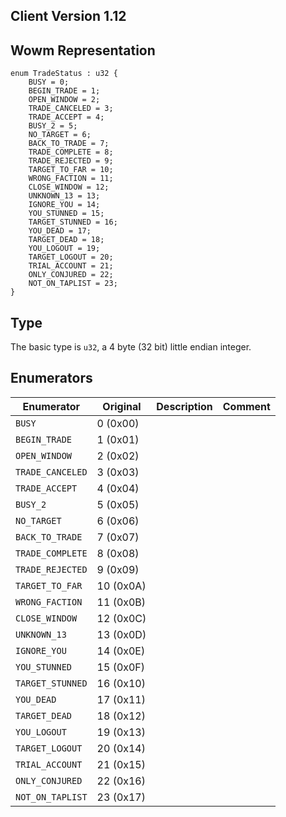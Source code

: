 ## Client Version 1.12

## Wowm Representation
```rust,ignore
enum TradeStatus : u32 {
    BUSY = 0;    
    BEGIN_TRADE = 1;    
    OPEN_WINDOW = 2;    
    TRADE_CANCELED = 3;    
    TRADE_ACCEPT = 4;    
    BUSY_2 = 5;    
    NO_TARGET = 6;    
    BACK_TO_TRADE = 7;    
    TRADE_COMPLETE = 8;    
    TRADE_REJECTED = 9;    
    TARGET_TO_FAR = 10;    
    WRONG_FACTION = 11;    
    CLOSE_WINDOW = 12;    
    UNKNOWN_13 = 13;    
    IGNORE_YOU = 14;    
    YOU_STUNNED = 15;    
    TARGET_STUNNED = 16;    
    YOU_DEAD = 17;    
    TARGET_DEAD = 18;    
    YOU_LOGOUT = 19;    
    TARGET_LOGOUT = 20;    
    TRIAL_ACCOUNT = 21;    
    ONLY_CONJURED = 22;    
    NOT_ON_TAPLIST = 23;    
}

```
## Type
The basic type is `u32`, a 4 byte (32 bit) little endian integer.
## Enumerators
| Enumerator | Original  | Description | Comment |
| --------- | -------- | ----------- | ------- |
| `BUSY` | 0 (0x00) |  |  |
| `BEGIN_TRADE` | 1 (0x01) |  |  |
| `OPEN_WINDOW` | 2 (0x02) |  |  |
| `TRADE_CANCELED` | 3 (0x03) |  |  |
| `TRADE_ACCEPT` | 4 (0x04) |  |  |
| `BUSY_2` | 5 (0x05) |  |  |
| `NO_TARGET` | 6 (0x06) |  |  |
| `BACK_TO_TRADE` | 7 (0x07) |  |  |
| `TRADE_COMPLETE` | 8 (0x08) |  |  |
| `TRADE_REJECTED` | 9 (0x09) |  |  |
| `TARGET_TO_FAR` | 10 (0x0A) |  |  |
| `WRONG_FACTION` | 11 (0x0B) |  |  |
| `CLOSE_WINDOW` | 12 (0x0C) |  |  |
| `UNKNOWN_13` | 13 (0x0D) |  |  |
| `IGNORE_YOU` | 14 (0x0E) |  |  |
| `YOU_STUNNED` | 15 (0x0F) |  |  |
| `TARGET_STUNNED` | 16 (0x10) |  |  |
| `YOU_DEAD` | 17 (0x11) |  |  |
| `TARGET_DEAD` | 18 (0x12) |  |  |
| `YOU_LOGOUT` | 19 (0x13) |  |  |
| `TARGET_LOGOUT` | 20 (0x14) |  |  |
| `TRIAL_ACCOUNT` | 21 (0x15) |  |  |
| `ONLY_CONJURED` | 22 (0x16) |  |  |
| `NOT_ON_TAPLIST` | 23 (0x17) |  |  |
